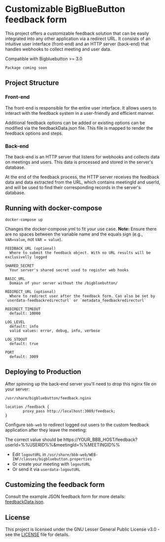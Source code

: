 # Customizable BigBlueButton feedback form

This project offers a customizable feedback solution that can be easily integrated into any other application via a redirect URL. It consists of an intuitive user interface (front-end) and an HTTP server (back-end) that handles webhooks to collect meeting and user data.

Compatible with Bigbluebutton >= 3.0

    Package coming soon

## Project Structure

### Front-end

The front-end is responsible for the entire user interface. It allows users to interact with the feedback system in a user-friendly and efficient manner.

Additional feedback options can be added or existing options can be modified via the feedbackData.json file. This file is mapped to render the feedback options and steps.

### Back-end

The back-end is an HTTP server that listens for webhooks and collects data on meetings and users. This data is processed and stored in the server's database.

At the end of the feedback process, the HTTP server receives the feedback data and data extracted from the URL, which contains meetingId and userId, and will be used to find their corresponding records in the server's database.

## Running with docker-compose

    docker-compose up

Changes the docker-compose.yml to fit your use case. **Note:** Ensure there are no spaces between the variable name and the equals sign (e.g., `VAR=value`, not `VAR = value`).

    FEEDBACK_URL (optional)
      Where to submit the feedback object. With no URL results will be exclusivelly logged

    SHARED_SECRET
      Your server's shared secret used to register web hooks

    BASIC_URL
      Domain of your server without the /bigbluebutton/

    REDIRECT_URL (optional)
      Where to redirect user after the feedback form. Can also be set by `userdata-feedbackredirecturl` or `metadata_feedbackredirecturl`

    REDIRECT_TIMEOUT
      default: 10000

    LOG_LEVEL
      default: info
      valid values: error, debug, info, verbose

    LOG_STDOUT
      default: true

    PORT
      default: 3009

## Deploying to Production

After spinning up the back-end server you'll need to drop this nginx file on your server:

```
/usr/share/bigbluebutton/feedback.nginx

location /feedback {
        proxy_pass http://localhost:3009/feedback;
}
```

Configure `bbb-web` to redirect logged out users to the custom feedback application after they leave the meeting:

The correct value should be https://YOUR_BBB_HOST/feedback?userId=%%USERID%%&meetingId=%%MEETINGID%%

* Edit `logoutURL` in `/usr/share/bbb-web/WEB-INF/classes/bigbluebutton.properties`
* Or create your meeting with `logoutURL`
* Or send it via `userdata-logoutURL`

## Customizing the feedback form

Consult the example JSON feedback form for more details: [feedbackData.json](frontend/src/feedbackData.json).

## License

This project is licensed under the GNU Lesser General Public License v3.0 - see the [LICENSE](./LICENSE) file for details.
